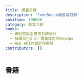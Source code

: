 ```yaml
---
title: 讀書目錄
description: 'CodeSense讀書會目錄'
position: 100000
category: 基本介紹
books:
  - 資料密集型應用系統設計
  - 持續交付2.0：實務導向的DevOps
  - Web API的設計與開發
contributors: []  
---
```


## 書籍

<list :items="books"></list>